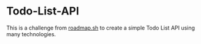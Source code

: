 # Todo-List-API

This is a challenge from [roadmap.sh](https://roadmap.sh) to create a simple Todo List API using many technologies.